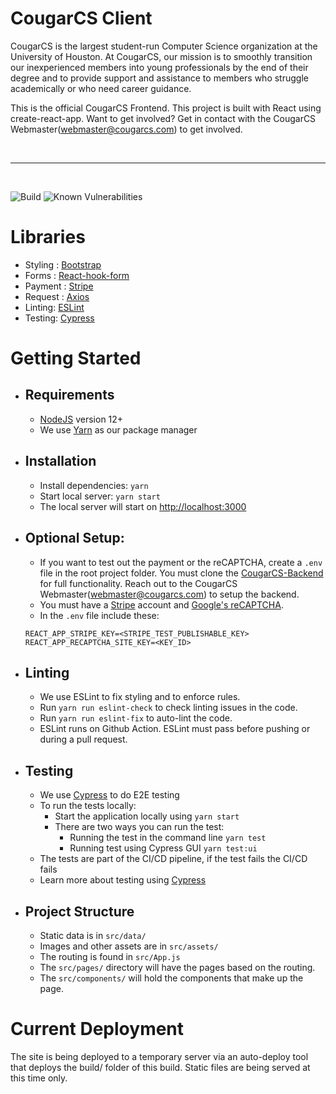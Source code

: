 # CougarCS Client

CougarCS is the largest student-run Computer Science organization at the University of Houston. At CougarCS, our mission is to smoothly transition our inexperienced members into young professionals by the end of their degree and to provide support and assistance to members who struggle academically or who need career guidance.

This is the official CougarCS Frontend. This project is built with React using create-react-app. Want to get involved? Get in contact with the CougarCS Webmaster(webmaster@cougarcs.com) to get involved.

<br/>
<hr/>
<br/>

![Build](https://img.shields.io/github/workflow/status/CougarCS/CougarCS-Client/Install,%20Build,%20Deploy?label=actions) ![Known Vulnerabilities](https://snyk.io/test/github/badges/shields/badge.svg?targetFile=badge-maker/package.json)

# Libraries

- Styling : [Bootstrap](https://github.com/react-bootstrap/react-bootstrap)
- Forms : [React-hook-form](https://github.com/react-hook-form/react-hook-form)
- Payment : [Stripe](https://stripe.com/docs)
- Request : [Axios](https://github.com/axios/axios)
- Linting: [ESLint](https://eslint.org/)
- Testing: [Cypress](https://www.cypress.io/)

# Getting Started

- ## Requirements
  - [NodeJS](https://nodejs.org/en/) version 12+
  - We use [Yarn](https://yarnpkg.com/getting-started/install) as our package manager
- ## Installation
  - Install dependencies: `yarn`
  - Start local server: `yarn start`
  - The local server will start on [http://localhost:3000](http://localhost:3000)
- ## Optional Setup:
  - If you want to test out the payment or the reCAPTCHA, create a `.env` file in the root project folder. You must clone the [CougarCS-Backend](https://github.com/CougarCS/CougarCS-Backend) for full functionality. Reach out to the CougarCS Webmaster(webmaster@cougarcs.com) to setup the backend.
  - You must have a [Stripe](https://stripe.com/) account and [Google's reCAPTCHA](https://www.google.com/recaptcha/about/).
  - In the `.env` file include these:
  ```
  REACT_APP_STRIPE_KEY=<STRIPE_TEST_PUBLISHABLE_KEY>
  REACT_APP_RECAPTCHA_SITE_KEY=<KEY_ID>
  ```
- ## Linting
  - We use ESLint to fix styling and to enforce rules.
  - Run `yarn run eslint-check` to check linting issues in the code.
  - Run `yarn run eslint-fix` to auto-lint the code.
  - ESLint runs on Github Action. ESLint must pass before pushing or during a pull request.

- ## Testing
  - We use [Cypress](https://www.cypress.io/) to do E2E testing
  - To run the tests locally:
      - Start the application locally using ```yarn start```
      - There are two ways you can run the test:
          - Running the test in the command line ```yarn test```
          - Running test using Cypress GUI ```yarn test:ui```
  - The tests are part of the CI/CD pipeline, if the test fails the CI/CD fails
  - Learn more about testing using [Cypress](https://docs.cypress.io/guides/overview/why-cypress)

- ## Project Structure
  - Static data is in `src/data/`
  - Images and other assets are in `src/assets/`
  - The routing is found in `src/App.js`
  - The `src/pages/` directory will have the pages based on the routing.
  - The `src/components/` will hold the components that make up the page.

# Current Deployment

The site is being deployed to a temporary server via an auto-deploy tool that deploys the build/ folder of this build. Static files are being served at this time only.
